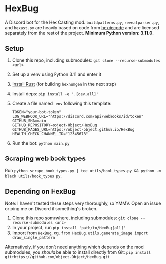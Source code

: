 # HexBug

A Discord bot for the Hex Casting mod. `buildpatterns.py`, `revealparser.py`, and `hexast.py` are heavily based on code from [hexdecode](https://github.com/gchpaco/hexdecode) and are licensed separately from the rest of the project. **Minimum Python version: 3.11.0**.

## Setup

1. Clone this repo, including submodules: `git clone --recurse-submodules <url>`
2. Set up a venv using Python 3.11 and enter it
3. [Install Rust](https://www.rust-lang.org/tools/install) (for building `hexnumgen` in the next step)
4. Install deps: `pip install -e '.[dev,all]'`
5. Create a file named `.env` following this template:

    ```env
    TOKEN="your-bot-token"
    LOG_WEBHOOK_URL="https://discord.com/api/webhooks/id/token"
    GITHUB_SHA=main
    GITHUB_REPOSITORY=object-Object/HexBug
    GITHUB_PAGES_URL=https://object-object.github.io/HexBug
    HEALTH_CHECK_CHANNEL_ID="12345678"
    ```

6. Run the bot: `python main.py`

## Scraping web book types

Run `python scrape_book_types.py | tee utils/book_types.py && python -m black utils/book_types.py`.

## Depending on HexBug

Note: I haven't tested these steps very thoroughly, so YMMV. Open an issue or ping me on Discord if something's broken.

1. Clone this repo somewhere, including submodules: `git clone --recurse-submodules <url>`
2. In your project, run `pip install 'path/to/HexBug[all]'`
3. Import from `HexBug`, eg. `from HexBug.utils.generate_image import draw_single_pattern`

Alternatively, if you don't need anything which depends on the mod submodules, you *should* be able to install directly from Git:
`pip install git+https://github.com/object-Object/HexBug.git`
